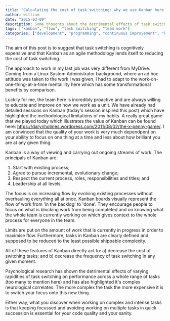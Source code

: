 ```yaml
---
title: "Calculating the cost of task switching: why we use Kanban here at MyDrive."
author: william
date: "2015-03-09"
description: Some thoughts about the detrimental effects of task switching and why Kanban is so awesome for eliminating it and maximising flow.
tags: ["kanban", "flow", "task switching", "team work"]
categories: ["development", "programming", "continuous improvement", "kanban"]
---
```


The aim of this post is to suggest that task switching is cognitively expensive and that Kanban as an agile methodology
lends itself to reducing the cost of task switching.

The approach to work in my last job was very different from MyDrive. Coming from a Linux System Administrator background, where an ad
hoc attitude was taken to the work I was given, I had to adapt to the work-on-one-thing-at-a-time mentalility
here which has some transformational benefits by comparison.

Luckily for me, the team here is incredibly proactive and are always willing to educate and improve on
how we work as a unit. We have already had detailed sessions on Kanban (today's session inspired this
post) which have highlighted the methodological limitations of my habits. A really great game that we played today
which illustrates the value of Kanban can be found here: https://darynholmes.wordpress.com/2011/08/02/the-x-penny-game/.
I am convinced that the quality of your work is very much dependpent on your ability to focus on one thing
at a time and less about how brilliant you are at any given thing.

Kanban is a way of viewing and carrying out ongoing streams of work. The principals of Kanban are:

1. Start with existing process;
2. Agree to pursue incremental, evolutionary change;
3. Respect the current process, roles, responsibilities and titles; and
4. Leadership at all levels.

The focus is on increasing flow by evolving existing processes without overhauling everything all at once.
Kanban boards visually represent the flow of work from 'in the backlog' to 'done'. They encourage people to focus
on what is blocking work from being completed and on knowing what the whole team is currently working on which
gives context to the whole process for everyone in the team.

Limits are put on the amount of work that is currently in progress in order to maximise flow. Furthermore, tasks in Kanban
are clearly defined and supposed to be reduced to the least possible shippable complexity.

All of these features of Kanban directly act to:
  a) decrease the cost of switching tasks; and
  b) decrease the frequency of task switching in any given moment.

Psychological research has shown the detrimental effects of varying rapidities of task switching on performance across a whole
range of tasks (too many to mention here) and has also highlighted it's complex neurological correlates. The more complex the
task the more expensive it is to switch your focus onto this new thing.

Either way, what you discover when working on complex and intense tasks is that keeping focussed and avoiding working
on multiple tasks in quick succession is essential for your code quality and your sanity.
